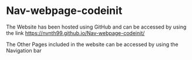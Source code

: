 # Nav-webpage-codeinit

The Website has been hosted using GitHub and can be accessed by using the link 
  https://nvnth99.github.io/Nav-webpage-codeinit/
  
The Other Pages included in the website can be accessed by using the Navigation bar

